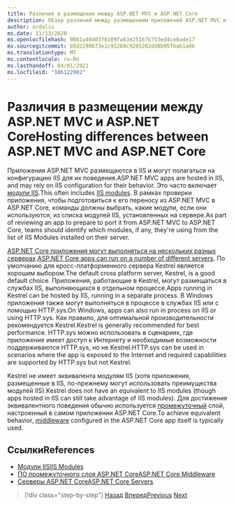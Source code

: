 ```yaml
---
title: Различия в размещении между ASP.NET MVC и ASP.NET Core
description: Обзор различий между размещением приложений ASP.NET MVC и ASP.NET Core приложениями.
author: ardalis
ms.date: 11/13/2020
ms.openlocfilehash: 9881a40403f8109fa63e25167b753ed4ce8ade17
ms.sourcegitcommit: b5d2290673e1c91260c9205202dd8b95fbab1a0b
ms.translationtype: MT
ms.contentlocale: ru-RU
ms.lasthandoff: 04/01/2021
ms.locfileid: "106122902"
---
```

# <a name="hosting-differences-between-aspnet-mvc-and-aspnet-core"></a><span data-ttu-id="56329-103">Различия в размещении между ASP.NET MVC и ASP.NET Core</span><span class="sxs-lookup"><span data-stu-id="56329-103">Hosting differences between ASP.NET MVC and ASP.NET Core</span></span>

<span data-ttu-id="56329-104">Приложения ASP.NET MVC размещаются в IIS и могут полагаться на конфигурацию IIS для их поведения.</span><span class="sxs-lookup"><span data-stu-id="56329-104">ASP.NET MVC apps are hosted in IIS, and may rely on IIS configuration for their behavior.</span></span> <span data-ttu-id="56329-105">Это часто включает [модули IIS](/iis/get-started/introduction-to-iis/iis-modules-overview).</span><span class="sxs-lookup"><span data-stu-id="56329-105">This often includes [IIS modules](/iis/get-started/introduction-to-iis/iis-modules-overview).</span></span> <span data-ttu-id="56329-106">В рамках проверки приложения, чтобы подготовиться к его переносу из ASP.NET MVC в ASP.NET Core, команды должны выбрать, какие модули, если они используются, из списка модулей IIS, установленных на сервере.</span><span class="sxs-lookup"><span data-stu-id="56329-106">As part of reviewing an app to prepare to port it from ASP.NET MVC to ASP.NET Core, teams should identify which modules, if any, they're using from the list of IIS Modules installed on their server.</span></span>

<span data-ttu-id="56329-107">[ASP.NET Core приложения могут выполняться на нескольких разных серверах](/aspnet/core/fundamentals/servers/).</span><span class="sxs-lookup"><span data-stu-id="56329-107">[ASP.NET Core apps can run on a number of different servers](/aspnet/core/fundamentals/servers/).</span></span> <span data-ttu-id="56329-108">По умолчанию для кросс-платформенного сервера Kestrel является хорошим выбором.</span><span class="sxs-lookup"><span data-stu-id="56329-108">The default cross platform server, Kestrel, is a good default choice.</span></span> <span data-ttu-id="56329-109">Приложения, работающие в Kestrel, могут размещаться в службах IIS, выполняющихся в отдельном процессе.</span><span class="sxs-lookup"><span data-stu-id="56329-109">Apps running in Kestrel can be hosted by IIS, running in a separate process.</span></span> <span data-ttu-id="56329-110">В Windows приложения также могут выполняться в процессе в службах IIS или с помощью HTTP.sys.</span><span class="sxs-lookup"><span data-stu-id="56329-110">On Windows, apps can also run in process on IIS or using HTTP.sys.</span></span> <span data-ttu-id="56329-111">Как правило, для оптимальной производительности рекомендуется Kestrel.</span><span class="sxs-lookup"><span data-stu-id="56329-111">Kestrel is generally recommended for best performance.</span></span> <span data-ttu-id="56329-112">HTTP.sys можно использовать в сценариях, где приложение имеет доступ к Интернету и необходимые возможности поддерживаются HTTP.sys, но не Kestrel.</span><span class="sxs-lookup"><span data-stu-id="56329-112">HTTP.sys can be used in scenarios where the app is exposed to the Internet and required capabilities are supported by HTTP.sys but not Kestrel.</span></span>

<span data-ttu-id="56329-113">Kestrel не имеет эквивалента модулям IIS (хотя приложения, размещенные в IIS, по-прежнему могут использовать преимущества модулей IIS).</span><span class="sxs-lookup"><span data-stu-id="56329-113">Kestrel does not have an equivalent to IIS modules (though apps hosted in IIS can still take advantage of IIS modules).</span></span> <span data-ttu-id="56329-114">Для достижения эквивалентного поведения обычно используется [промежуточный](/aspnet/core/fundamentals/middleware/) слой, настроенный в самом приложении ASP.NET Core.</span><span class="sxs-lookup"><span data-stu-id="56329-114">To achieve equivalent behavior, [middleware](/aspnet/core/fundamentals/middleware/) configured in the ASP.NET Core app itself is typically used.</span></span>

## <a name="references"></a><span data-ttu-id="56329-115">Ссылки</span><span class="sxs-lookup"><span data-stu-id="56329-115">References</span></span>

- [<span data-ttu-id="56329-116">Модули IIS</span><span class="sxs-lookup"><span data-stu-id="56329-116">IIS Modules</span></span>](/iis/get-started/introduction-to-iis/iis-modules-overview)
- [<span data-ttu-id="56329-117">ПО промежуточного слоя ASP.NET Core</span><span class="sxs-lookup"><span data-stu-id="56329-117">ASP.NET Core Middleware</span></span>](/aspnet/core/fundamentals/middleware/)
- [<span data-ttu-id="56329-118">Серверы ASP.NET Core</span><span class="sxs-lookup"><span data-stu-id="56329-118">ASP.NET Core Servers</span></span>](/aspnet/core/fundamentals/servers/)

>[!div class="step-by-step"]
><span data-ttu-id="56329-119">[Назад](app-startup-differences.md)
>[Вперед](serving-static-files.md)</span><span class="sxs-lookup"><span data-stu-id="56329-119">[Previous](app-startup-differences.md)
[Next](serving-static-files.md)</span></span>
